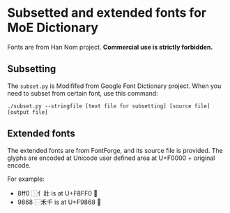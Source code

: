 Subsetted and extended fonts for MoE Dictionary
===============================================

Fonts are from Han Nom project. **Commercial use is strictly forbidden.**

Subsetting
-----------
The `subset.py` is Modififed from Google Font Dictionary project.
When you need to subset from certain font, use this command:

    ./subset.py --stringfile [text file for subsetting] [source file] [output file]

Extended fonts
--------------

The extended fonts are from FontForge, and its source file is provided.
The glyphs are encoded at Unicode user defined area at U+F0000 + original encode.

For example:

* 8ff0 ⿰亻壯 is at U+F8FF0 󸿰
* 9868 ⿱禾千 is at U+F9868 󹡨
